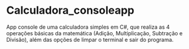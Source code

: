 # Calculadora_consoleapp

App console de uma calculadora simples em C#, que realiza as 4 operações básicas da matemática (Adição, Multiplicação, Subtração e Divisão), além das opções de limpar o terminal e sair do programa.
